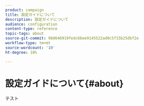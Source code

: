 ```yaml
---
product: campaign
title: 設定ガイドについて
description: 設定ガイドについて
audience: configuration
content-type: reference
topic-tags: about
source-git-commit: 98d646919fedc66ee9145522ad0c5f15b25dbf2e
workflow-type: tm+mt
source-wordcount: '10'
ht-degree: 10%

---
```



# 設定ガイドについて{#about}

テスト


